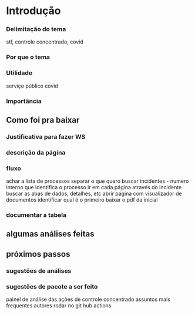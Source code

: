 
<!-- README.md is generated from README.Rmd. Please edit that file -->

# Introdução

### Delimitação do tema

stf, controle concentrado, covid

### Por que o tema

### Utilidade

serviço público covid

### Importância

## Como foi pra baixar

### Justificativa para fazer WS

### descrição da página

### fluxo

achar a lista de processos separar o que quero buscar incidentes -
numero interno que identifica o processo ir em cada página através do
incidente buscar as abas de dados, detalhes, etc abrir página com
visualizador de documentos identificar qual é o primeiro baixar o pdf da
inicial

### documentar a tabela

## algumas análises feitas

## próximos passos

### sugestões de análises

### sugestões de pacote a ser feito

painel de análise das ações de controle concentrado assuntos mais
frequentes autores rodar no git hub actions
